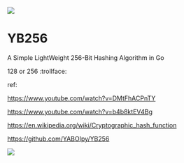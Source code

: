 <a href="https://github.com/mujicat/"><img src="https://raw.githubusercontent.com/mujicat/mujicat/main/img/yummy.gif"></a>
# YB256
A Simple LightWeight 256-Bit Hashing Algorithm in Go

128 or 256 :trollface:

ref:

https://www.youtube.com/watch?v=DMtFhACPnTY

https://www.youtube.com/watch?v=b4b8ktEV4Bg

https://en.wikipedia.org/wiki/Cryptographic_hash_function

https://github.com/YABOIpy/YB256

<a href="https://github.com/mujicat/"><img src="https://raw.githubusercontent.com/mujicat/mujicat/main/img/yummy.gif"></a>
